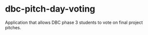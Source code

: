 # dbc-pitch-day-voting
Application that allows DBC phase 3 students to vote on final project pitches.
